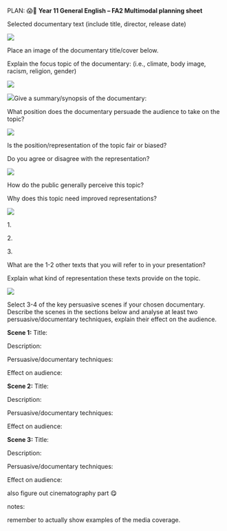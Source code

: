 PLAN: 
 😱🤑
**Year 11 General English – FA2 Multimodal planning sheet**

Selected documentary text (include title, director, release date)

![](file:///C:/Users/Crackhead/AppData/Local/Packages/oice_16_974fa576_32c1d314_abe/AC/Temp/msohtmlclip1/01/clip_image002.png)

Place an image of the documentary title/cover below.

Explain the focus topic of the documentary: (i.e., climate, body image, racism, religion, gender)

![](file:///C:/Users/Crackhead/AppData/Local/Packages/oice_16_974fa576_32c1d314_abe/AC/Temp/msohtmlclip1/01/clip_image003.png)

![](file:///C:/Users/Crackhead/AppData/Local/Packages/oice_16_974fa576_32c1d314_abe/AC/Temp/msohtmlclip1/01/clip_image004.png)Give a summary/synopsis of the documentary:

What position does the documentary persuade the audience to take on the topic?

![](file:///C:/Users/Crackhead/AppData/Local/Packages/oice_16_974fa576_32c1d314_abe/AC/Temp/msohtmlclip1/01/clip_image005.png)

Is the position/representation of the topic fair or biased?

Do you agree or disagree with the representation?

![](file:///C:/Users/Crackhead/AppData/Local/Packages/oice_16_974fa576_32c1d314_abe/AC/Temp/msohtmlclip1/01/clip_image003.png)

How do the public generally perceive this topic?

Why does this topic need improved representations?

![](file:///C:/Users/Crackhead/AppData/Local/Packages/oice_16_974fa576_32c1d314_abe/AC/Temp/msohtmlclip1/01/clip_image006.png)

1.       

2.       

3.       

What are the 1-2 other texts that you will refer to in your presentation?

Explain what kind of representation these texts provide on the topic.

![](file:///C:/Users/Crackhead/AppData/Local/Packages/oice_16_974fa576_32c1d314_abe/AC/Temp/msohtmlclip1/01/clip_image007.png)

Select 3-4 of the key persuasive scenes if your chosen documentary. Describe the scenes in the sections below and analyse at least two persuasive/documentary techniques, explain their effect on the audience.

**Scene 1:**
Title:

Description:

Persuasive/documentary techniques:

Effect on audience:

**Scene 2:**
Title:

Description:

Persuasive/documentary techniques:

Effect on audience:

**Scene 3:**
Title:

Description:

Persuasive/documentary techniques:

Effect on audience:



also figure out cinematography part 😋


notes:

remember to actually show examples of the media coverage. 